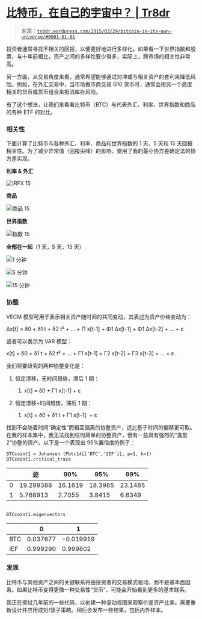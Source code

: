 <!--yml

类别：未分类

日期：2024-05-18 15:27:57

-->

# [比特币，在自己的宇宙中？ | Tr8dr](https://tr8dr.wordpress.com/2015/03/29/bitcoin-in-its-own-universe/#0001-01-01)

> 来源：[`tr8dr.wordpress.com/2015/03/29/bitcoin-in-its-own-universe/#0001-01-01`](https://tr8dr.wordpress.com/2015/03/29/bitcoin-in-its-own-universe/#0001-01-01)

投资者通常寻找不相关的回报，以便更好地进行多样化。如果看一下世界指数和股票，与十年前相比，资产之间的多样性要少得多，实际上，跨市场的相关性非常高。

另一方面，从交易角度来看，通常希望能够通过对冲或与相关资产的套利来降低风险。例如，在外汇交易中，当市场做市商交易 G10 货币时，通常会用另一个高度相关的货币或货币组合来抵消库存风险。

有了这个想法，让我们来看看比特币（BTC）与代表外汇、利率、世界指数和商品的各种 ETF 的对比。

### **相关性**

下面计算了比特币与各种外汇、利率、商品和世界指数的 1 天、5 天和 15 天回报相关性。为了减少异常值（回报尖峰）的影响，使用了我的最小协方差确定法的协方差实现。

**利率 & 外汇**

![IRFX 15](https://tr8dr.wordpress.com/wp-content/uploads/2015/03/irfx-15.png)

**商品**

![商品 15](https://tr8dr.wordpress.com/wp-content/uploads/2015/03/commodities-15.png)

**世界指数**

![指数 15](https://tr8dr.wordpress.com/wp-content/uploads/2015/03/indices-15.png)

**全部在一起**（1 天，5 天，15 天）

![1 分钟](https://tr8dr.wordpress.com/wp-content/uploads/2015/03/1min.png)

![5 分钟](https://tr8dr.wordpress.com/wp-content/uploads/2015/03/5min.png)

![15 分钟](https://tr8dr.wordpress.com/wp-content/uploads/2015/03/15min.png)

### 协整

VECM 模型可用于表示相关资产随时间的共同变动，其表述为资产价格变动为：

Δx[t] = δ0 + δ1 t + δ2 t² + … + Π x[t-1] + Φ1 Δx[t-1] + Φ1 Δx[t-2] + … + ε

或者可以表示为 VAR 模型：

x[t] = δ0 + δ1 t + δ2 t² + … + Γ1 x[t-1] + Γ2 x[t-2] + Γ3 x[t-3] + … + ε

我们将要研究的两种协整变化是：

1.  恒定漂移，无时间趋势，滞后 1 期：

    1.  x[t] = δ0 + Γ1 x[t-1] + ε

1.  恒定漂移+时间趋势，滞后 1 期：

    1.  x[t] = δ0 + δ1 t + Γ1 x[t-1]  + ε

找到不会随着时间“确定性”而相互偏离的协整资产，远比基于时间的偏移更可取。在我的样本集中，我无法找到任何简单的协整资产，但有一些具有强烈的“类型 2”协整的资产。以下是一个表现出 95%置信度的例子：

```
BTCcoint1 = Johansen (Pbtc14[['BTC','IEF']], p=1, k=1)
BTCcoint1.critical_trace
```

|  | 迹 | 90% | 95% | 99% |
| --- | --- | --- | --- | --- |
| 0 | 19.298388 | 16.1619 | 18.3985 | 23.1485 |
| 1 | 5.768913 | 2.7055 | 3.8415 | 6.6349 |

```

BTCcoint1.eigenvectors
```

|  | 0 | 1 |
| --- | --- | --- |
| BTC | 0.037677 | -0.019919 |
| IEF | 0.999290 | 0.999802 |

### 发现

比特币与其他资产之间的关键联系将由投资者的交易模式驱动，而不是基本面因素。如果比特币变得更像一种交易性“货币”，可能会开始看到更多的基本联系。

我正在擦拭几年前的一些代码，以创建一种滚动视图来观察价差资产比率。需要重新设计并应用成对/篮子策略。稍后会发布一些结果，包括内外样本。
